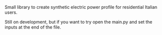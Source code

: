 Small library to create synthetic electric power profile for residential Italian users.

Still on development, but if you want to try open the main.py and set the inputs at the end of the file.  
